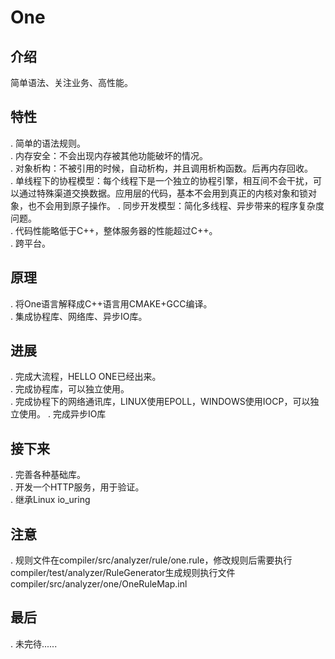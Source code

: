 # One
## 介绍
简单语法、关注业务、高性能。

## 特性
. 简单的语法规则。  
. 内存安全：不会出现内存被其他功能破坏的情况。  
. 对象析构：不被引用的时候，自动析构，并且调用析构函数。后再内存回收。  
. 单线程下的协程模型：每个线程下是一个独立的协程引擎，相互间不会干扰，可以通过特殊渠道交换数据。应用层的代码，基本不会用到真正的内核对象和锁对象，也不会用到原子操作。
. 同步开发模型：简化多线程、异步带来的程序复杂度问题。  
. 代码性能略低于C++，整体服务器的性能超过C++。  
. 跨平台。  

## 原理
. 将One语言解释成C++语言用CMAKE+GCC编译。  
. 集成协程库、网络库、异步IO库。  

## 进展
. 完成大流程，HELLO ONE已经出来。  
. 完成协程库，可以独立使用。  
. 完成协程下的网络通讯库，LINUX使用EPOLL，WINDOWS使用IOCP，可以独立使用。
. 完成异步IO库  

## 接下来  
. 完善各种基础库。  
. 开发一个HTTP服务，用于验证。  
. 继承Linux io_uring

## 注意
. 规则文件在compiler/src/analyzer/rule/one.rule，修改规则后需要执行compiler/test/analyzer/RuleGenerator生成规则执行文件compiler/src/analyzer/one/OneRuleMap.inl

## 最后
. 未完待......  

